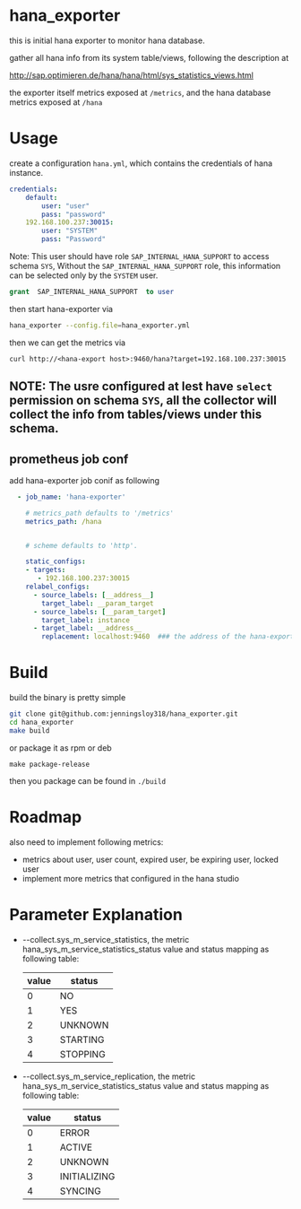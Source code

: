 # hana_exporter 

this is initial hana exporter to monitor hana database.

gather all hana info from its system table/views, following the description at 

http://sap.optimieren.de/hana/hana/html/sys_statistics_views.html

the exporter itself metrics exposed at `/metrics`, and the hana database metrics exposed at `/hana`
# Usage 
create a configuration `hana.yml`, which contains the credentials of hana instance.
```yaml
credentials:
    default:
        user: "user"
        pass: "password"
    192.168.100.237:30015:
        user: "SYSTEM"
        pass: "Password"
```

Note: This user should have role `SAP_INTERNAL_HANA_SUPPORT` to access schema `SYS`, Without the `SAP_INTERNAL_HANA_SUPPORT` role, this information can be selected only by the `SYSTEM` user.

```sql
grant  SAP_INTERNAL_HANA_SUPPORT  to user
```

then start hana-exporter via 
```sh
hana_exporter --config.file=hana_exporter.yml
```

then we can get the metrics via 
```
curl http://<hana-export host>:9460/hana?target=192.168.100.237:30015

```

## NOTE: The usre configured at lest have `select` permission on schema `SYS`, all the collector will collect the info from tables/views under this schema.

## prometheus job conf
add hana-exporter job conif as following
```yaml
  - job_name: 'hana-exporter'

    # metrics_path defaults to '/metrics'
    metrics_path: /hana


    # scheme defaults to 'http'.

    static_configs:
    - targets:
       - 192.168.100.237:30015   
    relabel_configs:
      - source_labels: [__address__]
        target_label: __param_target
      - source_labels: [__param_target]
        target_label: instance
      - target_label: __address__
        replacement: localhost:9460  ### the address of the hana-exporter address
````

# Build

build the binary is pretty simple

```sh
git clone git@github.com:jenningsloy318/hana_exporter.git
cd hana_exporter
make build
```
or package it as rpm or deb
```
make package-release
```

then you package can be found in `./build`


# Roadmap

also need to implement following metrics:
- metrics about user, user count, expired user, be expiring user, locked user 
- implement more metrics that configured in the hana studio  

# Parameter Explanation

 - --collect.sys_m_service_statistics, the metric hana_sys_m_service_statistics_status value and status mapping as following table:

    value | status |  
    ---------|---------- 
    0 | NO
    1 | YES
    2 | UNKNOWN
    3 |STARTING
    4 |STOPPING
 - --collect.sys_m_service_replication, the metric hana_sys_m_service_statistics_status value and status mapping as following table:
 
    value | status |  
    ---------|---------- 
    0 | ERROR
    1 | ACTIVE
    2 | UNKNOWN
    3 | INITIALIZING
    4 | SYNCING
